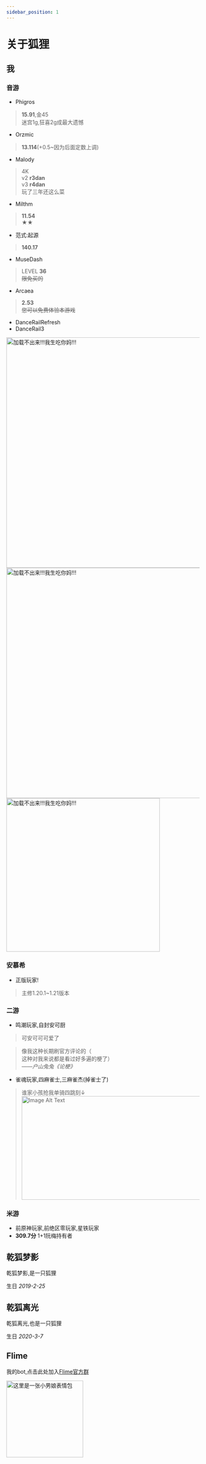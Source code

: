 ```yaml
---
sidebar_position: 1
---
```


# 关于狐狸

## 我

### 音游

- Phigros
> **15.91**,金45<br />迷宫1g,狂喜2g成最大遗憾

- Orzmic
> **13.114**(+0.5~因为后面定数上调)

- Malody
> 4K<br />v2 **r3dan**<br />v3 **r4dan**<br />玩了三年还这么菜

- Milthm
> **11.54**<br />★★

- 范式:起源
> **140.17**

- MuseDash
> LEVEL **36**<br />~~限免买的~~

- Arcaea
> **2.53**<br />~~您可以免费体验本游戏~~

- DanceRailRefresh
- DanceRail3

<img src="../docs/b19.jpg" alt="加载不出来!!!我生吃你妈!!!" width="600" />
<br />
<img src="../docs/b50.jpg" alt="加载不出来!!!我生吃你妈!!!" width="600" />
<br />
<img src="https://api.lolimi.cn/API/preview/api.php?qq=&msg=我去是音游大神&msg2=教我教我教我&type=115" width="400" alt="加载不出来!!!我生吃你妈!!!"></img>

### 安慕希

- 正版玩家!
> 主修1.20.1~1.21版本

### 二游

- 鸣潮玩家,自封安可厨
> 可安可可可爱了

> 像我这种长期刷官方评论的（<br />这种对我来说都是看过好多遍的梗了）<br />*——户山兔兔《论梗》*

- 雀魂玩家,四麻雀士,三麻雀杰(掉雀士了)

> 谁家小孩抢我单骑四跳刻↓
> <img src="../docs/mahjong.jpg" alt="Image Alt Text" width="600" height="270" />

### 米游

- 前原神玩家,前绝区零玩家,星铁玩家
- **309.7分** 1+1阮梅持有者

## 乾狐梦影

乾狐梦影,是一只狐狸

生日 *2019-2-25*

## 乾狐离光

乾狐离光,也是一只狐狸

生日 *2020-3-7*

## Flime

我的bot,点击此处加入[Flime官方群](https://qm.qq.com/q/3Mlo2vX4Ks)

<img src="https://yugan.love/?name=小南梁" width="200px" height="200px" alt="这里是一张小男娘表情包"></img>